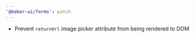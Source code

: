 ```yaml
---
'@maker-ui/forms': patch
---
```


- Prevent `returnUrl` image picker attribute from being rendered to DOM
